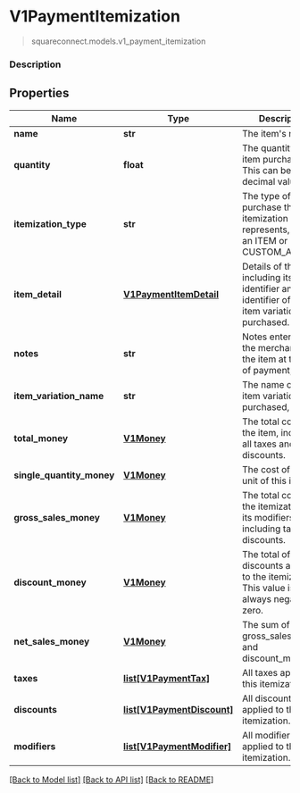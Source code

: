 # V1PaymentItemization
> squareconnect.models.v1_payment_itemization

### Description

## Properties
Name | Type | Description | Notes
------------ | ------------- | ------------- | -------------
**name** | **str** | The item&#39;s name. | [optional] 
**quantity** | **float** | The quantity of the item purchased. This can be a decimal value. | [optional] 
**itemization_type** | **str** | The type of purchase that the itemization represents, such as an ITEM or CUSTOM_AMOUNT | [optional] 
**item_detail** | [**V1PaymentItemDetail**](V1PaymentItemDetail.md) | Details of the item, including its unique identifier and the identifier of the item variation purchased. | [optional] 
**notes** | **str** | Notes entered by the merchant about the item at the time of payment, if any. | [optional] 
**item_variation_name** | **str** | The name of the item variation purchased, if any. | [optional] 
**total_money** | [**V1Money**](V1Money.md) | The total cost of the item, including all taxes and discounts. | [optional] 
**single_quantity_money** | [**V1Money**](V1Money.md) | The cost of a single unit of this item. | [optional] 
**gross_sales_money** | [**V1Money**](V1Money.md) | The total cost of the itemization and its modifiers, not including taxes or discounts. | [optional] 
**discount_money** | [**V1Money**](V1Money.md) | The total of all discounts applied to the itemization. This value is always negative or zero. | [optional] 
**net_sales_money** | [**V1Money**](V1Money.md) | The sum of gross_sales_money and discount_money. | [optional] 
**taxes** | [**list[V1PaymentTax]**](V1PaymentTax.md) | All taxes applied to this itemization. | [optional] 
**discounts** | [**list[V1PaymentDiscount]**](V1PaymentDiscount.md) | All discounts applied to this itemization. | [optional] 
**modifiers** | [**list[V1PaymentModifier]**](V1PaymentModifier.md) | All modifier options applied to this itemization. | [optional] 

[[Back to Model list]](../README.md#documentation-for-models) [[Back to API list]](../README.md#documentation-for-api-endpoints) [[Back to README]](../README.md)


